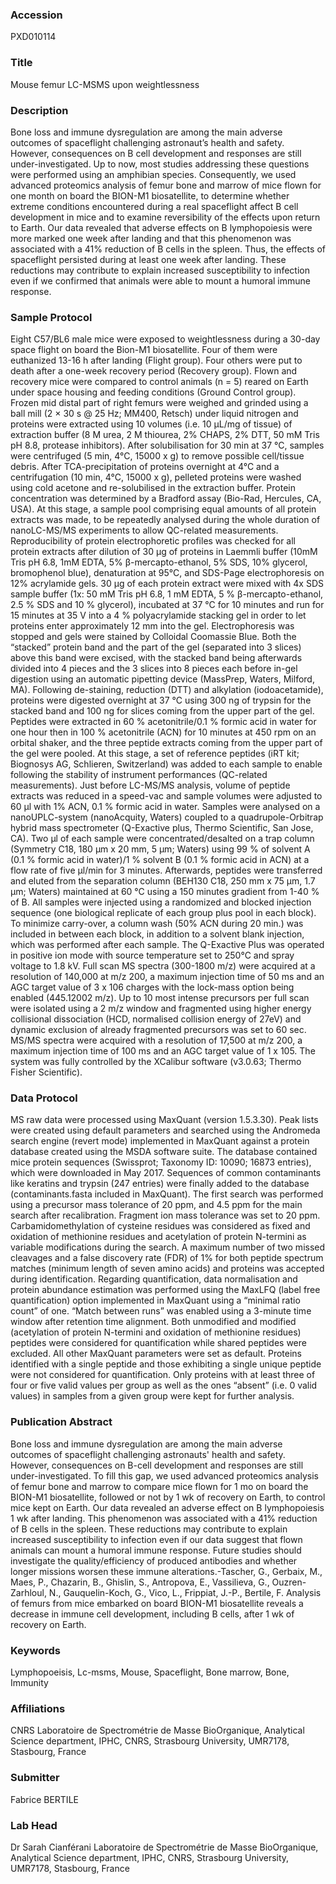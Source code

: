 ### Accession
PXD010114

### Title
Mouse femur LC-MSMS upon weightlessness

### Description
Bone loss and immune dysregulation are among the main adverse outcomes of spaceflight challenging astronaut’s health and safety. However, consequences on B cell development and responses are still under-investigated. Up to now, most studies addressing these questions were performed using an amphibian species. Consequently, we used advanced proteomics analysis of femur bone and marrow of mice flown for one month on board the BION-M1 biosatellite, to determine whether extreme conditions encountered during a real spaceflight affect B cell development in mice and to examine reversibility of the effects upon return to Earth. Our data revealed that adverse effects on B lymphopoiesis were more marked one week after landing and that this phenomenon was associated with a 41% reduction of B cells in the spleen. Thus, the effects of spaceflight persisted during at least one week after landing. These reductions may contribute to explain increased susceptibility to infection even if we confirmed that animals were able to mount a humoral immune response.

### Sample Protocol
Eight C57/BL6 male mice were exposed to weightlessness during a 30-day space flight on board the Bion-M1 biosatellite. Four of them were euthanized 13-16 h after landing (Flight group). Four others were put to death after a one-week recovery period (Recovery group). Flown and recovery mice were compared to control animals (n = 5) reared on Earth under space housing and feeding conditions (Ground Control group). Frozen mid distal part of right femurs were weighed and grinded using a ball mill (2 × 30 s @ 25 Hz; MM400, Retsch) under liquid nitrogen and proteins were extracted using 10 volumes (i.e. 10 μL/mg of tissue) of extraction buffer (8 M urea, 2 M thiourea, 2% CHAPS, 2% DTT, 50 mM Tris pH 8.8, protease inhibitors). After solubilisation for 30 min at 37 °C, samples were centrifuged (5 min, 4°C, 15000 x g) to remove possible cell/tissue debris. After TCA-precipitation of proteins overnight at 4°C and a centrifugation (10 min, 4°C, 15000 x g), pelleted proteins were washed using cold acetone and re-solubilised in the extraction buffer. Protein concentration was determined by a Bradford assay (Bio-Rad, Hercules, CA, USA). At this stage, a sample pool comprising equal amounts of all protein extracts was made, to be repeatedly analysed during the whole duration of nanoLC-MS/MS experiments to allow QC-related measurements. Reproducibility of protein electrophoretic profiles was checked for all protein extracts after dilution of 30 µg of proteins in Laemmli buffer (10mM Tris pH 6.8, 1mM EDTA, 5% β-mercapto-ethanol, 5% SDS, 10% glycerol, bromophenol blue), denaturation at 95°C, and SDS-Page electrophoresis on 12% acrylamide gels. 30 µg of each protein extract were mixed with 4x SDS sample buffer (1x: 50 mM Tris pH 6.8, 1 mM EDTA, 5 % β-mercapto-ethanol, 2.5 % SDS and 10 % glycerol), incubated at 37 °C for 10 minutes and run for 15 minutes at 35 V into a 4 % polyacrylamide stacking gel in order to let proteins enter approximately 12 mm into the gel. Electrophoresis was stopped and gels were stained by Colloidal Coomassie Blue. Both the “stacked” protein band and the part of the gel (separated into 3 slices) above this band were excised, with the stacked band being afterwards divided into 4 pieces and the 3 slices into 8 pieces each before in-gel digestion using an automatic pipetting device (MassPrep, Waters, Milford, MA). Following de-staining, reduction (DTT) and alkylation (iodoacetamide), proteins were digested overnight at 37 °C using 300 ng of trypsin for the stacked band and 100 ng for slices coming from the upper part of the gel. Peptides were extracted in 60 % acetonitrile/0.1 % formic acid in water for one hour then in 100 % acetonitrile (ACN) for 10 minutes at 450 rpm on an orbital shaker, and the three peptide extracts coming from the upper part of the gel were pooled. At this stage, a set of reference peptides (iRT kit; Biognosys AG, Schlieren, Switzerland) was added to each sample to enable following the stability of instrument performances (QC-related measurements). Just before LC-MS/MS analysis, volume of peptide extracts was reduced in a speed-vac and sample volumes were adjusted to 60 µl with 1% ACN, 0.1 % formic acid in water.  Samples were analysed on a nanoUPLC-system (nanoAcquity, Waters) coupled to a quadrupole-Orbitrap hybrid mass spectrometer (Q-Exactive plus, Thermo Scientific, San Jose, CA). Two µl of each sample were concentrated/desalted on a trap column (Symmetry C18, 180 μm x 20 mm, 5 µm; Waters) using 99 % of solvent A (0.1 % formic acid in water)/1 % solvent B (0.1 % formic acid in ACN) at a flow rate of five µl/min for 3 minutes. Afterwards, peptides were transferred and eluted from the separation column (BEH130 C18, 250 mm x 75 µm, 1.7 µm; Waters) maintained at 60 °C using a 150 minutes gradient from 1-40 % of B. All samples were injected using a randomized and blocked injection sequence (one biological replicate of each group plus pool in each block). To minimize carry-over, a column wash (50% ACN during 20 min.) was included in between each block, in addition to a solvent blank injection, which was performed after each sample. The Q-Exactive Plus was operated in positive ion mode with source temperature set to 250°C and spray voltage to 1.8 kV. Full scan MS spectra (300-1800 m/z) were acquired at a resolution of 140,000 at m/z 200, a maximum injection time of 50 ms and an AGC target value of 3 x 106 charges with the lock-mass option being enabled (445.12002  m/z). Up to 10 most intense precursors per full scan were isolated using a 2 m/z window and fragmented using higher energy collisional dissociation (HCD, normalised collision energy of 27eV) and dynamic exclusion of already fragmented precursors was set to 60 sec. MS/MS spectra were acquired with a resolution of 17,500 at m/z 200, a maximum injection time of 100 ms and an AGC target value of 1 x 105. The system was fully controlled by the XCalibur software (v3.0.63; Thermo Fisher Scientific).

### Data Protocol
MS raw data were processed using MaxQuant (version 1.5.3.30). Peak lists were created using default parameters and searched using the Andromeda search engine (revert mode) implemented in MaxQuant against a protein database created using the MSDA software suite. The database contained mice protein sequences (Swissprot; Taxonomy ID: 10090; 16873 entries), which were downloaded in May 2017. Sequences of common contaminants like keratins and trypsin (247 entries) were finally added to the database (contaminants.fasta included in MaxQuant). The first search was performed using a precursor mass tolerance of 20 ppm, and 4.5 ppm for the main search after recalibration. Fragment ion mass tolerance was set to 20 ppm. Carbamidomethylation of cysteine residues was considered as fixed and oxidation of methionine residues and acetylation of protein N-termini as variable modifications during the search. A maximum number of two missed cleavages and a false discovery rate (FDR) of 1% for both peptide spectrum matches (minimum length of seven amino acids) and proteins was accepted during identification. Regarding quantification, data normalisation and protein abundance estimation was performed using the MaxLFQ (label free quantification) option implemented in MaxQuant using a “minimal ratio count” of one. “Match between runs” was enabled using a 3-minute time window after retention time alignment. Both unmodified and modified (acetylation of protein N-termini and oxidation of methionine residues) peptides were considered for quantification while shared peptides were excluded. All other MaxQuant parameters were set as default. Proteins identified with a single peptide and those exhibiting a single unique peptide were not considered for quantification. Only proteins with at least three of four or five valid values per group as well as the ones “absent” (i.e. 0 valid values) in samples from a given group were kept for further analysis.

### Publication Abstract
Bone loss and immune dysregulation are among the main adverse outcomes of spaceflight challenging astronauts' health and safety. However, consequences on B-cell development and responses are still under-investigated. To fill this gap, we used advanced proteomics analysis of femur bone and marrow to compare mice flown for 1 mo on board the BION-M1 biosatellite, followed or not by 1 wk of recovery on Earth, to control mice kept on Earth. Our data revealed an adverse effect on B lymphopoiesis 1 wk after landing. This phenomenon was associated with a 41% reduction of B cells in the spleen. These reductions may contribute to explain increased susceptibility to infection even if our data suggest that flown animals can mount a humoral immune response. Future studies should investigate the quality/efficiency of produced antibodies and whether longer missions worsen these immune alterations.-Tascher, G., Gerbaix, M., Maes, P., Chazarin, B., Ghislin, S., Antropova, E., Vassilieva, G., Ouzren-Zarhloul, N., Gauquelin-Koch, G., Vico, L., Frippiat, J.-P., Bertile, F. Analysis of femurs from mice embarked on board BION-M1 biosatellite reveals a decrease in immune cell development, including B cells, after 1 wk of recovery on Earth.

### Keywords
Lymphopoeisis, Lc-msms, Mouse, Spaceflight, Bone marrow, Bone, Immunity

### Affiliations
CNRS
Laboratoire de Spectrométrie de Masse BioOrganique, Analytical Science department, IPHC, CNRS, Strasbourg University, UMR7178, Stasbourg, France

### Submitter
Fabrice BERTILE

### Lab Head
Dr Sarah Cianférani
Laboratoire de Spectrométrie de Masse BioOrganique, Analytical Science department, IPHC, CNRS, Strasbourg University, UMR7178, Stasbourg, France


